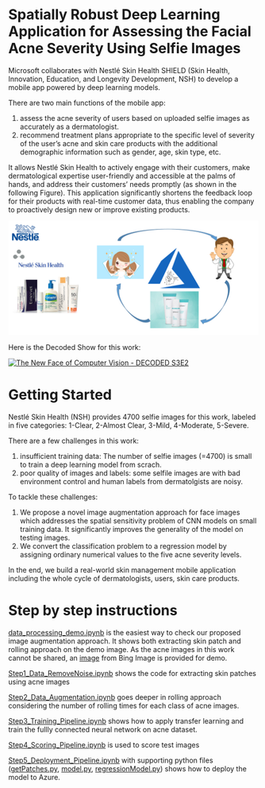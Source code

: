 # Spatially Robust Deep Learning Application for Assessing the Facial Acne Severity Using Selfie Images


Microsoft collaborates with Nestlé Skin Health SHIELD (Skin Health, Innovation, Education, and Longevity Development, NSH) to develop a mobile app powered by deep learning models. 

There are two main functions of the mobile app: 
1) assess the acne severity of users based on uploaded selfie images as accurately as a dermatologist. 
2) recommend treatment plans appropriate to the specific level of severity of the user’s acne and  skin care products with the additional demographic information such as gender, age, skin type, etc.  

It allows Nestlé Skin Health to actively engage with their customers, make dermatological expertise user-friendly and accessible at the palms of hands, and address their customers’ needs promptly (as shown in the following Figure). This application significantly shortens the feedback loop for their products with real-time customer data, thus enabling the company to proactively design new or improve existing products.

![Screenshot](assets/fullcycle.png)


Here is the Decoded Show for this work:

[![The New Face of Computer Vision - DECODED S3E2](https://img.youtube.com/vi/7tqJsms0viI/0.jpg)](https://www.youtube.com/watch?v=7tqJsms0viI "The New Face of Computer Vision - DECODED S3E2")

# Getting Started

Nestlé Skin Health (NSH) provides 4700 selfie images for this work, labeled in five categories: 1-Clear, 2-Almost Clear, 3-Mild, 4-Moderate, 5-Severe. 

There are a few challenges in this work:

1) insufficient training data: The number of selfie images (=4700) is small to train a deep learning model from scrach.
2) poor quality of images and labels: some selfile images are with bad environment control and human labels from dermatolgists are noisy. 

To tackle these challenges:

1)	We propose a novel image augmentation approach for face images which addresses the spatial sensitivity problem of CNN models on small training data. It significantly improves the generality of the model on testing images. 
2) We convert the classification problem to a regression model by assigning ordinary numerical values to the five acne severity levels.

In the end, we build a real-world skin management mobile application including the whole cycle of dermatologists, users, skin care products. 

# Step by step instructions

[data_processing_demo.ipynb](notebooks/data_processing_demo.ipynb) is the easiest way to check our proposed image augmentation approach. It shows both extracting skin patch and rolling approach on the demo image. As the acne images in this work cannot be shared, an [image](data/demo_images/Barack-Obama-Wallpaper.jpg) from Bing Image is provided for demo.

[Step1_Data_RemoveNoise.ipynb](notebooks/Step1_Data_RemoveNoise.ipynb) shows the code for extracting skin patches using acne images

[Step2_Data_Augmentation.ipynb](notebooks/Step2_Data_Augmentation.ipynb) goes deeper in rolling approach considering the number of rolling times for each class of acne images. 

[Step3_Training_Pipeline.ipynb](notebooks/Step3_Training_Pipeline.ipynb) shows how to apply transfer learning and train the fullly connected neural network on acne dataset.

[Step4_Scoring_Pipeline.ipynb](notebooks/Step4_Scoring_Pipeline.ipynb) is used to score test images

[Step5_Deployment_Pipeline.ipynb](notebooks/Step5_Deployment_Pipeline.ipynb) with supporting python files ([getPatches.py](notebooks/getPatches.py), [model.py](notebooks/model.py), [regressionModel.py](regressionModel.py)) shows how to deploy the model to Azure. 
